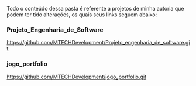 Todo o conteúdo dessa pasta é referente a projetos de minha autoria que podem ter tido alterações, os quais seus links seguem abaixo:

### Projeto_Engenharia_de_Software 

https://github.com/MTECHDevelopment/Projeto_engenharia_de_software.git

### jogo_portfolio

https://github.com/MTECHDevelopment/jogo_portfolio.git
